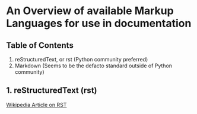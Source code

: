 # An Overview of available Markup Languages for use in documentation

## Table of Contents
1. reStructuredText, or rst (Python community preferred)
2. Markdown (Seems to be the defacto standard outside of Python community)


## 1. reStructuredText (rst)

[Wikipedia Article on RST](https://en.wikipedia.org/wiki/ReStructuredText)
